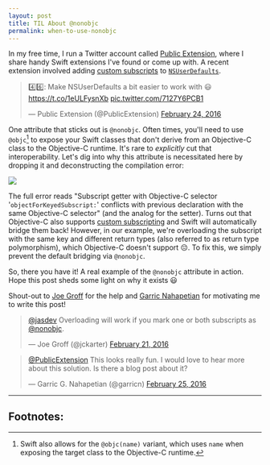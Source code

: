 ```yaml
---
layout: post
title: TIL About @nonobjc
permalink: when-to-use-nonobjc
---
```


In my free time, I run a Twitter account called [Public Extension](https://twitter.com/PublicExtension), where I share handy Swift extensions I've found or come up with. A recent extension involved adding [custom subscripts](https://developer.apple.com/library/ios/documentation/Swift/Conceptual/Swift_Programming_Language/Subscripts.html) to [`NSUserDefaults`](https://developer.apple.com/library/mac/documentation/Cocoa/Reference/Foundation/Classes/NSUserDefaults_Class/).

<blockquote class="twitter-tweet" data-lang="en"><p lang="en" dir="ltr">4️⃣6️⃣: Make NSUserDefaults a bit easier to work with 😃<a href="https://t.co/1eULFysnXb">https://t.co/1eULFysnXb</a> <a href="https://t.co/7127Y6PCB1">pic.twitter.com/7127Y6PCB1</a></p>&mdash; Public Extension (@PublicExtension) <a href="https://twitter.com/PublicExtension/status/702543100095426560">February 24, 2016</a></blockquote> <script async src="//platform.twitter.com/widgets.js" charset="utf-8"></script>

One attribute that sticks out is `@nonobjc`. Often times, you'll need to use `@objc`[^1] to expose your Swift classes that don't derive from an Objective-C class to the Objective-C runtime. It's rare to _explicitly_ cut that interoperability. Let's dig into why this attribute is necessitated here by dropping it and deconstructing the compilation error:

![](/public/images/nonobjc_error.png)

The full error reads "Subscript getter with Objective-C selector '`objectForKeyedSubscript:`' conflicts with previous declaration with the same Objective-C selector" (and the analog for the setter). Turns out that Objective-C also supports [custom subscripting](http://nshipster.com/object-subscripting/) and Swift will automatically bridge them back! However, in our example, we're overloading the subscript with the same key and different return types (also referred to as return type polymorphism), which Objective-C doesn't support 😔. To fix this, we simply prevent the default bridging via `@nonobjc`.

So, there you have it! A real example of the `@nonobjc` attribute in action. Hope this post sheds some light on why it exists 😃

Shout-out to [Joe Groff](https://twitter.com/jckarter) for the help and [Garric Nahapetian](https://twitter.com/garricn) for motivating me to write this post!

<blockquote class="twitter-tweet" data-lang="en"><p lang="en" dir="ltr"><a href="https://twitter.com/jasdev">@jasdev</a> Overloading will work if you mark one or both subscripts as <a href="https://twitter.com/nonobjc">@nonobjc</a>.</p>&mdash; Joe Groff (@jckarter) <a href="https://twitter.com/jckarter/status/701536484873019392">February 21, 2016</a></blockquote> <script async src="//platform.twitter.com/widgets.js" charset="utf-8"></script>

<blockquote class="twitter-tweet" data-lang="en"><p lang="en" dir="ltr"><a href="https://twitter.com/PublicExtension">@PublicExtension</a> This looks really fun. I would love to hear more about this solution. Is there a blog post about it?</p>&mdash; Garric G. Nahapetian (@garricn) <a href="https://twitter.com/garricn/status/702979513970327552">February 25, 2016</a></blockquote> <script async src="//platform.twitter.com/widgets.js" charset="utf-8"></script>

---

## Footnotes:

[^1]: Swift also allows for the `@objc(name)` variant, which uses `name` when exposing the target class to the Objective-C runtime.
